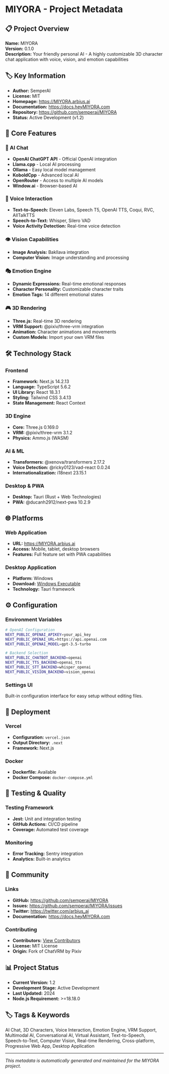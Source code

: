 # MIYORA - Project Metadata

## 📋 Project Overview

**Name:** MIYORA  
**Version:** 0.1.0  
**Description:** Your friendly personal AI - A highly customizable 3D character chat application with voice, vision, and emotion capabilities

## 🏷️ Key Information

- **Author:** SemperAI
- **License:** MIT
- **Homepage:** https://MIYORA.arbius.ai
- **Documentation:** https://docs.heyMIYORA.com
- **Repository:** https://github.com/semperai/MIYORA
- **Status:** Active Development (v1.2)

## 🚀 Core Features

### 🤖 AI Chat

- **OpenAI ChatGPT API** - Official OpenAI integration
- **Llama.cpp** - Local AI processing
- **Ollama** - Easy local model management
- **KoboldCpp** - Advanced local AI
- **OpenRouter** - Access to multiple AI models
- **Window.ai** - Browser-based AI

### 🎤 Voice Interaction

- **Text-to-Speech:** Eleven Labs, Speech T5, OpenAI TTS, Coqui, RVC, AllTalkTTS
- **Speech-to-Text:** Whisper, Silero VAD
- **Voice Activity Detection:** Real-time voice detection

### 👁️ Vision Capabilities

- **Image Analysis:** Bakllava integration
- **Computer Vision:** Image understanding and processing

### 🎭 Emotion Engine

- **Dynamic Expressions:** Real-time emotional responses
- **Character Personality:** Customizable character traits
- **Emotion Tags:** 14 different emotional states

### 🎮 3D Rendering

- **Three.js:** Real-time 3D rendering
- **VRM Support:** @pixiv/three-vrm integration
- **Animation:** Character animations and movements
- **Custom Models:** Import your own VRM files

## 🛠️ Technology Stack

### Frontend

- **Framework:** Next.js 14.2.13
- **Language:** TypeScript 5.6.2
- **UI Library:** React 18.3.1
- **Styling:** Tailwind CSS 3.4.13
- **State Management:** React Context

### 3D Engine

- **Core:** Three.js 0.169.0
- **VRM:** @pixiv/three-vrm 3.1.2
- **Physics:** Ammo.js (WASM)

### AI & ML

- **Transformers:** @xenova/transformers 2.17.2
- **Voice Detection:** @ricky0123/vad-react 0.0.24
- **Internationalization:** i18next 23.15.1

### Desktop & PWA

- **Desktop:** Tauri (Rust + Web Technologies)
- **PWA:** @ducanh2912/next-pwa 10.2.9

## 🌐 Platforms

### Web Application

- **URL:** https://MIYORA.arbius.ai
- **Access:** Mobile, tablet, desktop browsers
- **Features:** Full feature set with PWA capabilities

### Desktop Application

- **Platform:** Windows
- **Download:** [Windows Executable](https://github.com/flukexp/llama-piper-go/releases/download/v1.0.0/llama-piper-window.exe)
- **Technology:** Tauri framework

## ⚙️ Configuration

### Environment Variables

```bash
# OpenAI Configuration
NEXT_PUBLIC_OPENAI_APIKEY=your_api_key
NEXT_PUBLIC_OPENAI_URL=https://api.openai.com
NEXT_PUBLIC_OPENAI_MODEL=gpt-3.5-turbo

# Backend Selection
NEXT_PUBLIC_CHATBOT_BACKEND=openai
NEXT_PUBLIC_TTS_BACKEND=openai_tts
NEXT_PUBLIC_STT_BACKEND=whisper_openai
NEXT_PUBLIC_VISION_BACKEND=vision_openai
```

### Settings UI

Built-in configuration interface for easy setup without editing files.

## 🚀 Deployment

### Vercel

- **Configuration:** `vercel.json`
- **Output Directory:** `.next`
- **Framework:** Next.js

### Docker

- **Dockerfile:** Available
- **Docker Compose:** `docker-compose.yml`

## 🧪 Testing & Quality

### Testing Framework

- **Jest:** Unit and integration testing
- **GitHub Actions:** CI/CD pipeline
- **Coverage:** Automated test coverage

### Monitoring

- **Error Tracking:** Sentry integration
- **Analytics:** Built-in analytics

## 👥 Community

### Links

- **GitHub:** https://github.com/semperai/MIYORA
- **Issues:** https://github.com/semperai/MIYORA/issues
- **Twitter:** https://twitter.com/arbius_ai
- **Documentation:** https://docs.heyMIYORA.com

### Contributing

- **Contributors:** [View Contributors](https://github.com/semperai/MIYORA/graphs/contributors)
- **License:** MIT License
- **Origin:** Fork of ChatVRM by Pixiv

## 📊 Project Status

- **Current Version:** 1.2
- **Development Stage:** Active Development
- **Last Updated:** 2024
- **Node.js Requirement:** >=18.18.0

## 🏷️ Tags & Keywords

AI Chat, 3D Characters, Voice Interaction, Emotion Engine, VRM Support, Multimodal AI, Conversational AI, Virtual Assistant, Text-to-Speech, Speech-to-Text, Computer Vision, Real-time Rendering, Cross-platform, Progressive Web App, Desktop Application

---

_This metadata is automatically generated and maintained for the MIYORA project._
